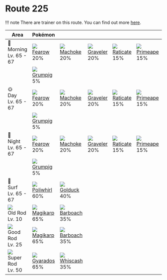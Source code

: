 # Route 225

!!! note
    There are trainer on this route. You can find out more [here](../../trainer_changes/route_225/).


Area                                  | Pokémon                        | &nbsp;                        | &nbsp;                        | &nbsp;                        | &nbsp;                        | &nbsp;
---                                   | ---                            | ---                           | ---                           | ---                           | ---                           | ---
🌅<br>Morning<br>Lv. 65 - 67           | ![][022]<br>[Fearow]<br>20%    | ![][067]<br>[Machoke]<br>20%  | ![][075]<br>[Graveler]<br>20% | ![][020]<br>[Raticate]<br>15% | ![][057]<br>[Primeape]<br>15% | ![][297]<br>[Hariyama]<br>5%
&nbsp;                                | ![][326]<br>[Grumpig]<br>5%    | &nbsp;                        | &nbsp;                        | &nbsp;                        | &nbsp;                        | &nbsp;
🌞<br>Day<br>Lv. 65 - 67               | ![][022]<br>[Fearow]<br>20%    | ![][067]<br>[Machoke]<br>20%  | ![][075]<br>[Graveler]<br>20% | ![][020]<br>[Raticate]<br>15% | ![][057]<br>[Primeape]<br>15% | ![][297]<br>[Hariyama]<br>5%
&nbsp;                                | ![][326]<br>[Grumpig]<br>5%    | &nbsp;                        | &nbsp;                        | &nbsp;                        | &nbsp;                        | &nbsp;
🌙<br>Night<br>Lv. 65 - 67             | ![][022]<br>[Fearow]<br>20%    | ![][067]<br>[Machoke]<br>20%  | ![][075]<br>[Graveler]<br>20% | ![][020]<br>[Raticate]<br>15% | ![][057]<br>[Primeape]<br>15% | ![][297]<br>[Hariyama]<br>5%
&nbsp;                                | ![][326]<br>[Grumpig]<br>5%    | &nbsp;                        | &nbsp;                        | &nbsp;                        | &nbsp;                        | &nbsp;
🌊<br>Surf<br>Lv. 65 - 67              | ![][061]<br>[Poliwhirl]<br>60% | ![][055]<br>[Golduck]<br>40%  | &nbsp;                        | &nbsp;                        | &nbsp;                        | &nbsp;
![][old-rod]<br>Old Rod<br>Lv. 10     | ![][129]<br>[Magikarp]<br>65%  | ![][339]<br>[Barboach]<br>35% | &nbsp;                        | &nbsp;                        | &nbsp;                        | &nbsp;
![][good-rod]<br>Good Rod<br>Lv. 25   | ![][129]<br>[Magikarp]<br>65%  | ![][339]<br>[Barboach]<br>35% | &nbsp;                        | &nbsp;                        | &nbsp;                        | &nbsp;
![][super-rod]<br>Super Rod<br>Lv. 50 | ![][130]<br>[Gyarados]<br>65%  | ![][340]<br>[Whiscash]<br>35% | &nbsp;                        | &nbsp;                        | &nbsp;                        | &nbsp;

[Raticate]: ../../pokemon_changes/020/
[Fearow]: ../../pokemon_changes/022/
[Golduck]: ../../pokemon_changes/055/
[Primeape]: ../../pokemon_changes/057/
[Poliwhirl]: ../../pokemon_changes/061/
[Machoke]: ../../pokemon_changes/067/
[Graveler]: ../../pokemon_changes/075/
[Magikarp]: ../../pokemon_changes/129/
[Gyarados]: ../../pokemon_changes/130/
[Hariyama]: ../../pokemon_changes/297/
[Grumpig]: ../../pokemon_changes/326/
[Barboach]: ../../pokemon_changes/339/
[Whiscash]: ../../pokemon_changes/340/
[good-rod]: ../img/items/good-rod.png
[old-rod]: ../img/items/old-rod.png
[super-rod]: ../img/items/super-rod.png
[020]: ../img/pokemon/020.png
[022]: ../img/pokemon/022.png
[055]: ../img/pokemon/055.png
[057]: ../img/pokemon/057.png
[061]: ../img/pokemon/061.png
[067]: ../img/pokemon/067.png
[075]: ../img/pokemon/075.png
[129]: ../img/pokemon/129.png
[130]: ../img/pokemon/130.png
[297]: ../img/pokemon/297.png
[326]: ../img/pokemon/326.png
[339]: ../img/pokemon/339.png
[340]: ../img/pokemon/340.png
